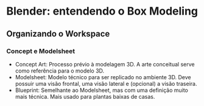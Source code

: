 # Blender: entendendo o Box Modeling

## Organizando o Workspace

### Concept e Modelsheet

- Concept Art: Processo prévio à modelagem 3D. A arte conceitual serve como referência para o modelo 3D.
- Modelsheet: Modelo técnico para ser replicado no ambiente 3D. Deve possuir uma visão frontal, uma visão lateral e (opcional) a visão traseira.
- Blueprint: Semelhante ao Modelsheet, mas com uma definição muito mais técnica. Mais usado para plantas baixas de casas.
